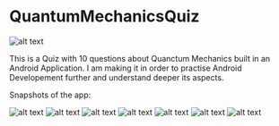 # QuantumMechanicsQuiz

![alt text](https://github.com/drkostas/QuantumMechanicsQuiz/blob/master/Snapshots/1.jpg)

This is a Quiz with 10 questions about Quanctum Mechanics built in an Android Application. 
I am making it in order to practise Android Developement further and understand deeper its aspects.

Snapshots of the app:

![alt text](https://github.com/drkostas/QuantumMechanicsQuiz/blob/master/Snapshots/2.png)
![alt text](https://github.com/drkostas/QuantumMechanicsQuiz/blob/master/Snapshots/3.png)
![alt text](https://github.com/drkostas/QuantumMechanicsQuiz/blob/master/Snapshots/4.png)
![alt text](https://github.com/drkostas/QuantumMechanicsQuiz/blob/master/Snapshots/5.png)
![alt text](https://github.com/drkostas/QuantumMechanicsQuiz/blob/master/Snapshots/6.png)
![alt text](https://github.com/drkostas/QuantumMechanicsQuiz/blob/master/Snapshots/7.png)
![alt text](https://github.com/drkostas/QuantumMechanicsQuiz/blob/master/Snapshots/8.png)
